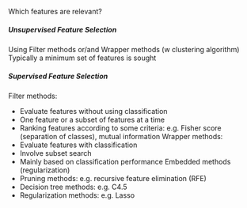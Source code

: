 Which features are relevant?
##### Unsupervised Feature Selection
Using Filter methods or/and Wrapper methods (w clustering algorithm)
Typically a minimum set of features is sought
##### Supervised Feature Selection
Filter methods:
- Evaluate features without using classification
- One feature or a subset of features at a time
- Ranking features according to some criteria: e.g. Fisher score (separation of classes), mutual information
Wrapper methods:
- Evaluate features with classification
- Involve subset search
- Mainly based on classification performance
Embedded methods (regularization)
- Pruning methods: e.g. recursive feature elimination (RFE)
- Decision tree methods: e.g. C4.5
- Regularization methods: e.g. Lasso